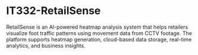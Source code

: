 # IT332-RetailSense
RetailSense is an AI-powered heatmap analysis system that helps retailers visualize foot traffic patterns using movement data from CCTV footage. The platform supports heatmap generation, cloud-based data storage, real-time analytics, and business insights.
